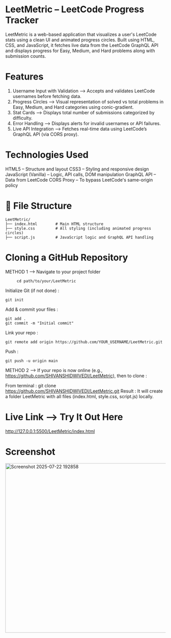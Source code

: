 # LeetMetric – LeetCode Progress Tracker
LeetMetric is a web-based application that visualizes a user's LeetCode stats using a clean UI and animated progress circles. Built using HTML, CSS, and JavaScript, it fetches live data from the LeetCode GraphQL API and displays progress for Easy, Medium, and Hard problems along with submission counts.

#  Features
1.  Username Input with Validation
    -->  Accepts and validates LeetCode usernames before fetching data.
2.  Progress Circles
    --> Visual representation of solved vs total problems in Easy, Medium, and Hard categories using conic-gradient.
3.  Stat Cards
    --> Displays total number of submissions categorized by difficulty.
4.  Error Handling
    --> Displays alerts for invalid usernames or API failures.
5.  Live API Integration
    --> Fetches real-time data using LeetCode’s GraphQL API (via CORS proxy).

#  Technologies Used
HTML5 – Structure and layout
CSS3 – Styling and responsive design
JavaScript (Vanilla) – Logic, API calls, DOM manipulation
GraphQL API – Data from LeetCode
CORS Proxy – To bypass LeetCode's same-origin policy

# 📁 File Structure

    LeetMetric/
    ├── index.html        # Main HTML structure
    ├── style.css         # All styling (including animated progress circles)
    ├── script.js         # JavaScript logic and GraphQL API handling

#  Cloning a GitHub Repository
METHOD 1 -->
 Navigate to your project folder

         cd path/to/your/LeetMetric
Initialize Git (if not done) :

    git init
Add & commit your files :

    git add .
    git commit -m "Initial commit"
Link your repo :

    git remote add origin https://github.com/YOUR_USERNAME/LeetMetric.git
Push :

    git push -u origin main
    
METHOD 2  -->
If your repo is now online (e.g., https://github.com/SHIVANSHIDWIVEDI/LeetMetric), then to clone :

From terminal :
              git clone https://github.com/SHIVANSHIDWIVEDI/LeetMetric.git
 Result :
It will create a folder LeetMetric with all files (index.html, style.css, script.js) locally.
# Live Link --> Try It Out Here
http://127.0.0.1:5500/LeetMetric/index.html
# Screenshot
<img width="845" height="531" alt="Screenshot 2025-07-22 192858" src="https://github.com/user-attachments/assets/9abc40b6-18c2-4cd7-a635-900525a39fa7" />

